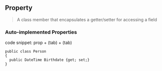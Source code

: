 ## Property
> A class member that encapsulates a getter/setter for accessing a field

### Auto-implemented Properties
code snippet: prop + (tab) + (tab)
```
public class Person
{
  public DateTime Birthdate {get; set;}
}
```
